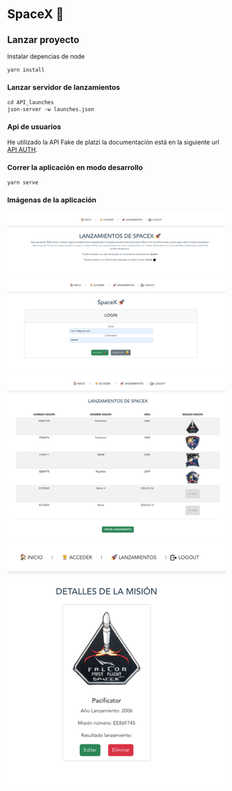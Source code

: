 # SpaceX :rocket:

## Lanzar proyecto
Instalar depencias de node
```
yarn install
```
### Lanzar servidor de lanzamientos
```
cd API_launches
json-server -w launches.json
```
### Api de usuarios
He utilizado la API Fake de platzi la documentación está en la siguiente url
[API AUTH](https://fakeapi.platzi.com/en/rest/users/).

### Correr la aplicación en modo desarrollo
```
yarn serve
```

### Imágenas de la aplicación

![home](./assets/home.png)
![login](./assets/login.png)
![lanzamientos](./assets/lanzamientos.png)
![lanzamientos](./assets/detalle.png)
